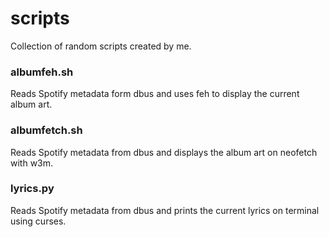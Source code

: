 # scripts
Collection of random scripts created by me.


### albumfeh.sh

Reads Spotify metadata form dbus and uses feh to display the current album art.



### albumfetch.sh

Reads Spotify metadata from dbus and displays the album art on neofetch with w3m.



### lyrics.py

Reads Spotify metadata from dbus and prints the current lyrics on terminal using curses.



